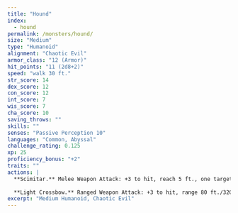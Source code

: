 ```yaml
---
title: "Hound"
index:
  - hound
permalink: /monsters/hound/
size: "Medium"
type: "Humanoid"
alignment: "Chaotic Evil"
armor_class: "12 (Armor)"
hit_points: "11 (2d8+2)"
speed: "walk 30 ft."
str_score: 14
dex_score: 12
con_score: 12
int_score: 7
wis_score: 7
cha_score: 10
saving_throws: ""
skills: ""
senses: "Passive Perception 10"
languages: "Common, Abyssal"
challenge_rating: 0.125
xp: 25
proficiency_bonus: "+2"
traits: ""
actions: |
  **Scimitar.** Melee Weapon Attack: +3 to hit, reach 5 ft., one target. Hit: 4 (1d6 + 1) slashing damage.
  
  **Light Crossbow.** Ranged Weapon Attack: +3 to hit, range 80 ft./320 ft., one target. Hit: 5 (1d8 + 1) piercing damage.  
excerpt: "Medium Humanoid, Chaotic Evil"
---
```

